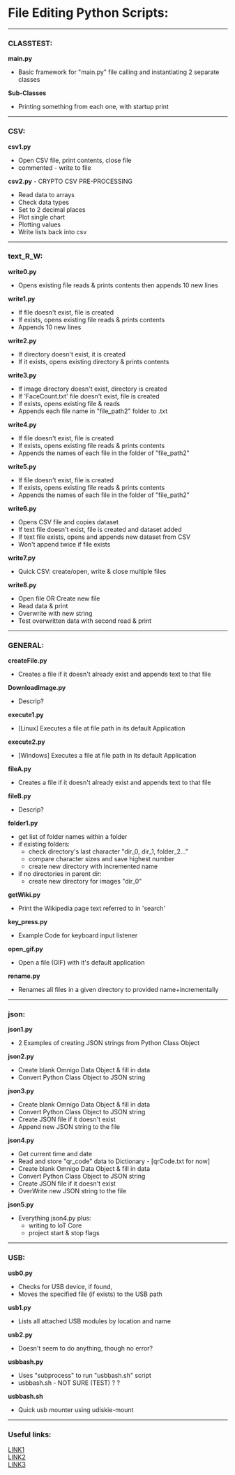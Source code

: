 
# File Editing Python Scripts:  

---
### CLASSTEST:
**main.py**

* Basic framework for "main.py" file calling and instantiating 2 separate classes

**Sub-Classes**

* Printing something from each one, with startup print

---
### CSV:
**csv1.py**

* Open CSV file, print contents, close file
* commented - write to file

**csv2.py** - CRYPTO CSV PRE-PROCESSING

* Read data to arrays
* Check data types
* Set to 2 decimal places
* Plot single chart
* Plotting values
* Write lists back into csv

---
### text_R_W:
**write0.py**  

* Opens existing file reads & prints contents then appends 10 new lines  

**write1.py**  

* If file doesn't exist, file is created  
* If exists, opens existing file reads & prints contents  
* Appends 10 new lines
			
**write2.py**  

* If directory doesn't exist, it is created  
* If it exists, opens existing directory & prints contents
			
**write3.py**  

* If image directory doesn't exist, directory is created  
* If 'FaceCount.txt' file doesn't exist, file is created  
* If exists, opens existing file & reads  
* Appends each file name in "file_path2" folder to .txt
			
**write4.py**  

* If file doesn't exist, file is created  
* If exists, opens existing file reads & prints contents  
* Appends the names of each file in the folder of "file_path2" 

**write5.py**  

* If file doesn't exist, file is created  
* If exists, opens existing file reads & prints contents  
* Appends the names of each file in the folder of "file_path2" 

**write6.py**

* Opens CSV file and copies dataset  
* If text file doesn't exist, file is created and dataset added  
* If text file exists, opens and appends new dataset from CSV
* Won't append twice if file exists

**write7.py**

* Quick CSV: create/open, write & close multiple files

**write8.py**

* Open file OR Create new file
* Read data & print
* Overwrite with new string
* Test overwritten data with second read & print

---
### GENERAL:

**createFile.py**  

* Creates a file if it doesn't already exist and appends text to that file  

**DownloadImage.py**

* Descrip?

**execute1.py**  

* [Linux]   Executes a file at file path in its default Application 

**execute2.py**  

* [Windows] Executes a file at file path in its default Application

**fileA.py**

* Creates a file if it doesn't already exist and appends text to that file

**fileB.py**

* Descrip?

**folder1.py**	

* get list of folder names within a folder  
* if existing folders:  
	* check directory's last character "dir_0, dir_1, folder_2..."  
	* compare character sizes and save highest number  
	* create new directory with incremented name  
* if no directories in parent dir:  
	* create new directory for images "dir_0"

**getWiki.py**  

* Print the Wikipedia page text referred to in 'search'

**key_press.py**  

* Example Code for keyboard input listener

**open_gif.py**  

* Open a file (GIF) with it's default application

**rename.py**  

* Renames all files in a given directory to provided name+incrementally 

---
### json:

**json1.py**

* 2 Examples of creating JSON strings from Python Class Object

**json2.py**

* Create blank Omnigo Data Object & fill in data
* Convert Python Class Object to JSON string

**json3.py**

* Create blank Omnigo Data Object & fill in data
* Convert Python Class Object to JSON string
* Create JSON file if it doesn't exist
* Append new JSON string to the file

**json4.py**

* Get current time and date
* Read and store "qr_code" data to Dictionary - [qrCode.txt for now]
* Create blank Omnigo Data Object & fill in data
* Convert Python Class Object to JSON string
* Create JSON file if it doesn't exist
* OverWrite new JSON string to the file

**json5.py**

* Everything json4.py plus:
	- writing to IoT Core
	- project start & stop flags

---
### USB:
**usb0.py**

* Checks for USB device, if found,
* Moves the specified file (if exists) to the USB path

**usb1.py**

* Lists all attached USB modules by location and name 

**usb2.py**

* Doesn't seem to do anything, though no error?

**usbbash.py**

* Uses "subprocess" to run "usbbash.sh" script
* usbbash.sh - NOT SURE (TEST) ? ?

**usbbash.sh**

* Quick usb mounter using udiskie-mount 

---
### Useful links:  
[LINK1](https://docs.python.org/2/tutorial/inputoutput.html)  
[LINK2](http://www.pythonforbeginners.com/files/reading-and-writing-files-in-python)  
[LINK3](http://www.guru99.com/reading-and-writing-files-in-python.html)

	
